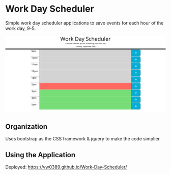# Work Day Scheduler

Simple work day scheduler applications to save events for each hour of the work day, 9-5.

![image](screenshot.png)


## Organization
Uses bootstrap as the CSS framework & jquery to make the code simplier.


## Using the Application
Deployed: https://vw0389.github.io/Work-Day-Scheduler/
